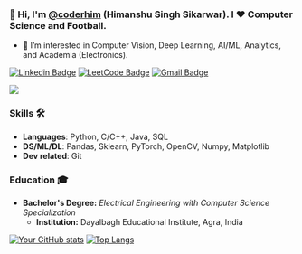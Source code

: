 ### 👋 Hi, I'm [@coderhim](https://github.com/coderhim) (Himanshu Singh Sikarwar). I ❤️ Computer Science and Football.

- 👀 I’m interested in Computer Vision, Deep Learning, AI/ML, Analytics, and Academia (Electronics).
  
[![Linkedin Badge](https://img.shields.io/badge/-coderhim-0e76a8?style=flat-square&logo=Linkedin&logoColor=white&link=https://www.linkedin.com/in/himanshu2singh/)](https://www.linkedin.com/in/himanshu2singh/)
[![LeetCode Badge](https://img.shields.io/badge/LeetCode-coder10him-brightgreen?style=flat-square&logo=leetcode)](https://leetcode.com/coder10him/)
[![Gmail Badge](https://img.shields.io/badge/-himanshusingh3639@gmail.com-c14438?style=flat-square&logo=Gmail&logoColor=white&link=mailto:himanshusingh3639@gmail.com)](mailto:himanshusingh3639@gmail.com)

<!-- ![This is Himanshu Singh Sikarwar](https://i.ibb.co/FmnFhy6/kuso-Cartoon-16360057410673-avatar.jpg)-->
<img src="https://i.imgur.com/F056Hyv.png"/>

### Skills 🛠️
- **Languages**: Python, C/C++, Java, SQL
- **DS/ML/DL**: Pandas, Sklearn, PyTorch, OpenCV, Numpy, Matplotlib
- **Dev related**: Git
  
### Education 🎓
- **Bachelor's Degree:** *Electrical Engineering with Computer Science Specialization*
  - **Institution:** Dayalbagh Educational Institute, Agra, India

[![Your GitHub stats](https://github-readme-stats.vercel.app/api?username=coderhim&theme=radical)](https://github.com/coderhim/github-readme-stats)
[![Top Langs](https://github-readme-stats.vercel.app/api/top-langs/?username=coderhim&layout=compact&theme=dark)](https://github.com/coderhim/github-readme-stats)
